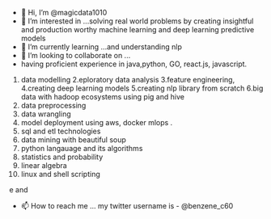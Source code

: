 - 👋 Hi, I’m @magicdata1010
- 👀 I’m interested in ...solving real world problems by creating insightful and production worthy machine learning and deep learning predictive  models
- 🌱 I’m currently learning ...and understanding nlp
- 💞️ I’m looking to collaborate on ...
- having  proficient experience in java,python, GO, react.js, javascript.
1. data modelling
2.eploratory data analysis
3.feature engineering,
4.creating deep learning models
5.creating nlp library from scratch
6.big data with hadoop ecosystems using pig and hive
7. data preprocessing 
8. data wrangling
9. model deployment using aws, docker mlops .
10. sql and etl technologies
11. data mining with beautiful soup
12. python langauage and its algorithms
13. statistics and probability
14. linear algebra
15. linux and shell scripting

e and 
- 📫 How to reach me ...  my twitter username is -  @benzene_c60 

<!---
magicdata1010/magicdata1010 is a ✨ special ✨ repository because its `README.md` (this file) appears on your GitHub profile.
You can click the Preview link to take a look at your changes.
--->
